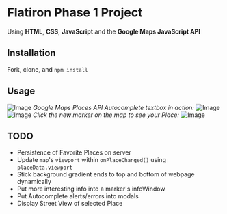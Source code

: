 # Flatiron Phase 1 Project

Using **HTML**, **CSS**, **JavaScript** and the **Google Maps JavaScript API**

## Installation

Fork, clone, and `npm install`

## Usage

![Image](https://i.imgur.com/RJT2mWK.png)
*Google Maps Places API Autocomplete textbox in action:*
![Image](https://i.imgur.com/78NwXGR.png)
![Image](https://i.imgur.com/AvtYRUf.jpg)
*Click the new marker on the map to see your Place:*
![Image](https://i.imgur.com/rQBhpNI.png)

## TODO
- Persistence of Favorite Places on server
- Update `map`'s `viewport` within `onPlaceChanged()` using `placeData.viewport`
- Stick background gradient ends to top and bottom of webpage dynamically
- Put more interesting info into a marker's infoWindow
- Put Autocomplete alerts/errors into modals
- Display Street View of selected Place